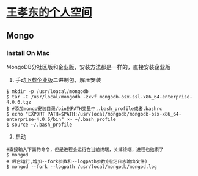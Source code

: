 # [王孝东的个人空间](https://scm-git.github.io/)
## Mongo

### Install On Mac
MongoDB分社区版和企业版，安装方法都是一样的，直接安装企业版
1. 手动[下载企业版](https://www.mongodb.com/download-center/enterprise?jmp=docs)二进制包，解压安装
```
$ mkdir -p /usr/loacal/mongodb
$ tar -C /usr/local/mongodb -zxvf mongodb-osx-ssl-x86_64-enterprise-4.0.6.tgz
$ #添加mongo安装目录/bin到PATH变量中,.bash_profile或者.bashrc
$ echo "EXPORT PATH=$PATH:/usr/local/mongodb/mongodb-osx-x86_64-enterprise-4.0.6/bin" >> ~/.bash_profile
$ source ~/.bash_profile
```

2. 启动
```
#直接输入下面的命令，但是进程会运行在当前终端，关掉终端，进程也结束了
$ mongod
# 后台运行,增加--fork参数和--logpath参数(指定日志输出文件)
$ mongod --fork --logpath /usr/local/mongodb/mongod.log
```